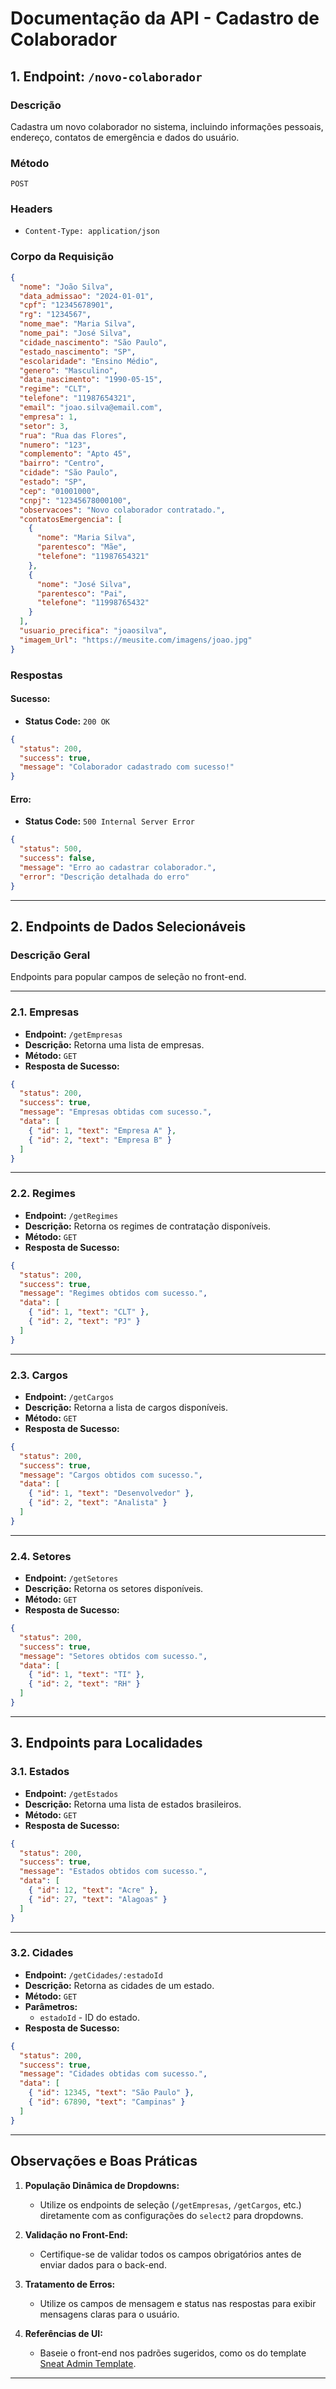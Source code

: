 
# Documentação da API - Cadastro de Colaborador

## **1. Endpoint: `/novo-colaborador`**

### **Descrição**
Cadastra um novo colaborador no sistema, incluindo informações pessoais, endereço, contatos de emergência e dados do usuário.

### **Método**
`POST`

### **Headers**
- `Content-Type: application/json`

### **Corpo da Requisição**
```json
{
  "nome": "João Silva",
  "data_admissao": "2024-01-01",
  "cpf": "12345678901",
  "rg": "1234567",
  "nome_mae": "Maria Silva",
  "nome_pai": "José Silva",
  "cidade_nascimento": "São Paulo",
  "estado_nascimento": "SP",
  "escolaridade": "Ensino Médio",
  "genero": "Masculino",
  "data_nascimento": "1990-05-15",
  "regime": "CLT",
  "telefone": "11987654321",
  "email": "joao.silva@email.com",
  "empresa": 1,
  "setor": 3,
  "rua": "Rua das Flores",
  "numero": "123",
  "complemento": "Apto 45",
  "bairro": "Centro",
  "cidade": "São Paulo",
  "estado": "SP",
  "cep": "01001000",
  "cnpj": "12345678000100",
  "observacoes": "Novo colaborador contratado.",
  "contatosEmergencia": [
    {
      "nome": "Maria Silva",
      "parentesco": "Mãe",
      "telefone": "11987654321"
    },
    {
      "nome": "José Silva",
      "parentesco": "Pai",
      "telefone": "11998765432"
    }
  ],
  "usuario_precifica": "joaosilva",
  "imagem_Url": "https://meusite.com/imagens/joao.jpg"
}
```

### **Respostas**

#### Sucesso:
- **Status Code:** `200 OK`
```json
{
  "status": 200,
  "success": true,
  "message": "Colaborador cadastrado com sucesso!"
}
```

#### Erro:
- **Status Code:** `500 Internal Server Error`
```json
{
  "status": 500,
  "success": false,
  "message": "Erro ao cadastrar colaborador.",
  "error": "Descrição detalhada do erro"
}
```

---

## **2. Endpoints de Dados Selecionáveis**

### **Descrição Geral**
Endpoints para popular campos de seleção no front-end.

---

### **2.1. Empresas**
- **Endpoint:** `/getEmpresas`
- **Descrição:** Retorna uma lista de empresas.
- **Método:** `GET`
- **Resposta de Sucesso:**
```json
{
  "status": 200,
  "success": true,
  "message": "Empresas obtidas com sucesso.",
  "data": [
    { "id": 1, "text": "Empresa A" },
    { "id": 2, "text": "Empresa B" }
  ]
}
```

---

### **2.2. Regimes**
- **Endpoint:** `/getRegimes`
- **Descrição:** Retorna os regimes de contratação disponíveis.
- **Método:** `GET`
- **Resposta de Sucesso:**
```json
{
  "status": 200,
  "success": true,
  "message": "Regimes obtidos com sucesso.",
  "data": [
    { "id": 1, "text": "CLT" },
    { "id": 2, "text": "PJ" }
  ]
}
```

---

### **2.3. Cargos**
- **Endpoint:** `/getCargos`
- **Descrição:** Retorna a lista de cargos disponíveis.
- **Método:** `GET`
- **Resposta de Sucesso:**
```json
{
  "status": 200,
  "success": true,
  "message": "Cargos obtidos com sucesso.",
  "data": [
    { "id": 1, "text": "Desenvolvedor" },
    { "id": 2, "text": "Analista" }
  ]
}
```

---

### **2.4. Setores**
- **Endpoint:** `/getSetores`
- **Descrição:** Retorna os setores disponíveis.
- **Método:** `GET`
- **Resposta de Sucesso:**
```json
{
  "status": 200,
  "success": true,
  "message": "Setores obtidos com sucesso.",
  "data": [
    { "id": 1, "text": "TI" },
    { "id": 2, "text": "RH" }
  ]
}
```

---

## **3. Endpoints para Localidades**

### **3.1. Estados**
- **Endpoint:** `/getEstados`
- **Descrição:** Retorna uma lista de estados brasileiros.
- **Método:** `GET`
- **Resposta de Sucesso:**
```json
{
  "status": 200,
  "success": true,
  "message": "Estados obtidos com sucesso.",
  "data": [
    { "id": 12, "text": "Acre" },
    { "id": 27, "text": "Alagoas" }
  ]
}
```

---

### **3.2. Cidades**
- **Endpoint:** `/getCidades/:estadoId`
- **Descrição:** Retorna as cidades de um estado.
- **Método:** `GET`
- **Parâmetros:**
  - `estadoId` - ID do estado.
- **Resposta de Sucesso:**
```json
{
  "status": 200,
  "success": true,
  "message": "Cidades obtidas com sucesso.",
  "data": [
    { "id": 12345, "text": "São Paulo" },
    { "id": 67890, "text": "Campinas" }
  ]
}
```

---

## **Observações e Boas Práticas**

1. **População Dinâmica de Dropdowns:**
   - Utilize os endpoints de seleção (`/getEmpresas`, `/getCargos`, etc.) diretamente com as configurações do `select2` para dropdowns.

2. **Validação no Front-End:**
   - Certifique-se de validar todos os campos obrigatórios antes de enviar dados para o back-end.

3. **Tratamento de Erros:**
   - Utilize os campos de mensagem e status nas respostas para exibir mensagens claras para o usuário.

4. **Referências de UI:**
   - Baseie o front-end nos padrões sugeridos, como os do template [Sneat Admin Template](https://demos.themeselection.com/sneat-bootstrap-html-admin-template/html/vertical-menu-template/).

---
